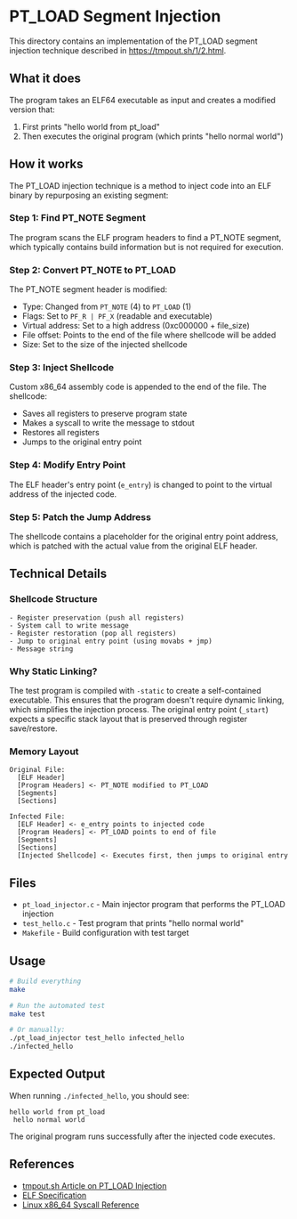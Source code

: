 # PT_LOAD Segment Injection

This directory contains an implementation of the PT_LOAD segment injection technique described in https://tmpout.sh/1/2.html.

## What it does

The program takes an ELF64 executable as input and creates a modified version that:
1. First prints "hello world from pt_load"
2. Then executes the original program (which prints "hello normal world")

## How it works

The PT_LOAD injection technique is a method to inject code into an ELF binary by repurposing an existing segment:

### Step 1: Find PT_NOTE Segment
The program scans the ELF program headers to find a PT_NOTE segment, which typically contains build information but is not required for execution.

### Step 2: Convert PT_NOTE to PT_LOAD
The PT_NOTE segment header is modified:
- Type: Changed from `PT_NOTE` (4) to `PT_LOAD` (1)
- Flags: Set to `PF_R | PF_X` (readable and executable)
- Virtual address: Set to a high address (0xc000000 + file_size)
- File offset: Points to the end of the file where shellcode will be added
- Size: Set to the size of the injected shellcode

### Step 3: Inject Shellcode
Custom x86_64 assembly code is appended to the end of the file. The shellcode:
- Saves all registers to preserve program state
- Makes a syscall to write the message to stdout
- Restores all registers
- Jumps to the original entry point

### Step 4: Modify Entry Point
The ELF header's entry point (`e_entry`) is changed to point to the virtual address of the injected code.

### Step 5: Patch the Jump Address
The shellcode contains a placeholder for the original entry point address, which is patched with the actual value from the original ELF header.

## Technical Details

### Shellcode Structure
```
- Register preservation (push all registers)
- System call to write message
- Register restoration (pop all registers)
- Jump to original entry point (using movabs + jmp)
- Message string
```

### Why Static Linking?
The test program is compiled with `-static` to create a self-contained executable. This ensures that the program doesn't require dynamic linking, which simplifies the injection process. The original entry point (`_start`) expects a specific stack layout that is preserved through register save/restore.

### Memory Layout
```
Original File:
  [ELF Header]
  [Program Headers] <- PT_NOTE modified to PT_LOAD
  [Segments]
  [Sections]

Infected File:
  [ELF Header] <- e_entry points to injected code
  [Program Headers] <- PT_LOAD points to end of file
  [Segments]
  [Sections]
  [Injected Shellcode] <- Executes first, then jumps to original entry
```

## Files

- `pt_load_injector.c` - Main injector program that performs the PT_LOAD injection
- `test_hello.c` - Test program that prints "hello normal world"
- `Makefile` - Build configuration with test target

## Usage

```bash
# Build everything
make

# Run the automated test
make test

# Or manually:
./pt_load_injector test_hello infected_hello
./infected_hello
```

## Expected Output

When running `./infected_hello`, you should see:
```
hello world from pt_load
 hello normal world
```

The original program runs successfully after the injected code executes.

## References

- [tmpout.sh Article on PT_LOAD Injection](https://tmpout.sh/1/2.html)
- [ELF Specification](https://refspecs.linuxfoundation.org/elf/elf.pdf)
- [Linux x86_64 Syscall Reference](https://filippo.io/linux-syscall-table/)
